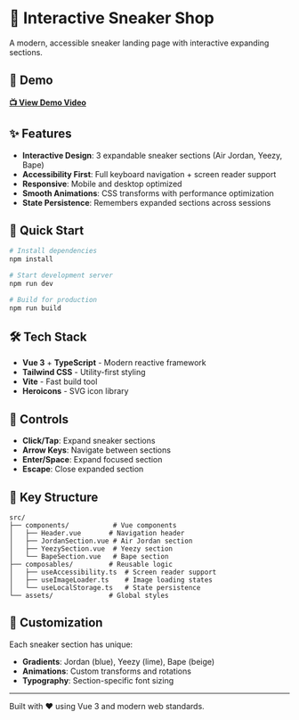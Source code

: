 # 👟 Interactive Sneaker Shop

A modern, accessible sneaker landing page with interactive expanding sections.

## 🎥 Demo

[**📺 View Demo Video**](https://www.google.com)

## ✨ Features

- **Interactive Design**: 3 expandable sneaker sections (Air Jordan, Yeezy, Bape)
- **Accessibility First**: Full keyboard navigation + screen reader support
- **Responsive**: Mobile and desktop optimized
- **Smooth Animations**: CSS transforms with performance optimization
- **State Persistence**: Remembers expanded sections across sessions

## 🚀 Quick Start

```bash
# Install dependencies
npm install

# Start development server
npm run dev

# Build for production
npm run build
```

## 🛠️ Tech Stack

- **Vue 3** + **TypeScript** - Modern reactive framework
- **Tailwind CSS** - Utility-first styling
- **Vite** - Fast build tool
- **Heroicons** - SVG icon library

## 📱 Controls

- **Click/Tap**: Expand sneaker sections
- **Arrow Keys**: Navigate between sections
- **Enter/Space**: Expand focused section
- **Escape**: Close expanded section

## 📂 Key Structure

```
src/
├── components/           # Vue components
│   ├── Header.vue       # Navigation header
│   ├── JordanSection.vue # Air Jordan section
│   ├── YeezySection.vue  # Yeezy section
│   └── BapeSection.vue   # Bape section
├── composables/         # Reusable logic
│   ├── useAccessibility.ts  # Screen reader support
│   ├── useImageLoader.ts    # Image loading states
│   └── useLocalStorage.ts   # State persistence
└── assets/              # Global styles
```

## 🎨 Customization

Each sneaker section has unique:

- **Gradients**: Jordan (blue), Yeezy (lime), Bape (beige)
- **Animations**: Custom transforms and rotations
- **Typography**: Section-specific font sizing

---

Built with ❤️ using Vue 3 and modern web standards.
